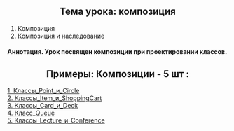 <h2 style="text-align:center">Тема урока: композиция</h2>

1. Композиция
2. Композиция и наследование

#### Аннотация. Урок посвящен композиции при проектировании классов.
<h2 style="text-align:center"> Примеры: Композиции - 5 шт :</h2>

<div>
<a href="https://github.com/kolesnikovvitaliy/pokolenie_python_oop/tree/main/7_Наследование_и_полиморфизм/7_8_Композиция/7_8_9_Классы_Point_и_Circle">1. Классы_Point_и_Circle</a>  &nbsp; 
</div>
<div>
<a href="https://github.com/kolesnikovvitaliy/pokolenie_python_oop/tree/main/7_Наследование_и_полиморфизм/7_8_Композиция/7_8_10_Классы_Item_и_ShoppingCart">2. Классы_Item_и_ShoppingCart</a>  &nbsp; 
</div>
<div>
<a href="https://github.com/kolesnikovvitaliy/pokolenie_python_oop/tree/main/7_Наследование_и_полиморфизм/7_8_Композиция/7_8_11_Классы_Card_и_Deck">3. Классы_Card_и_Deck</a>  &nbsp; 
</div>
<div>
<a href="https://github.com/kolesnikovvitaliy/pokolenie_python_oop/tree/main/7_Наследование_и_полиморфизм/7_8_Композиция/7_8_12_Класс_Queue">4. Класс_Queue</a>  &nbsp; 
</div>
<div>
<a href="https://github.com/kolesnikovvitaliy/pokolenie_python_oop/tree/main/7_Наследование_и_полиморфизм/7_8_Композиция/7_8_13_Классы_Lecture_и_Conference">5. Классы_Lecture_и_Conference</a>  &nbsp; 
</div>
